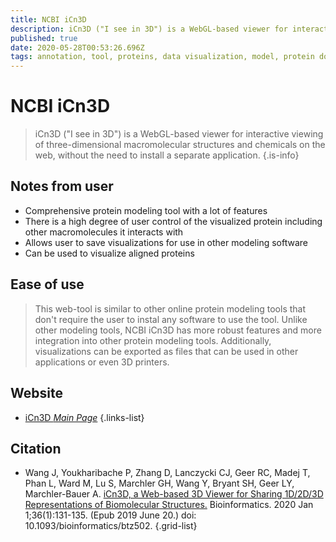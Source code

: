 ```yaml
---
title: NCBI iCn3D
description: iCn3D ("I see in 3D") is a WebGL-based viewer for interactive viewing of three-dimensional macromolecular structures and chemicals on the web, without the need to install a separate application.
published: true
date: 2020-05-28T00:53:26.696Z
tags: annotation, tool, proteins, data visualization, model, protein domain, modeling
---
```


# NCBI iCn3D

> iCn3D ("I see in 3D") is a WebGL-based viewer for interactive viewing of three-dimensional macromolecular structures and chemicals on the web, without the need to install a separate application.
{.is-info}

## Notes from user
- Comprehensive protein modeling tool with a lot of features
- There is a high degree of user control of the visualized protein including other macromolecules it interacts with
- Allows user to save visualizations for use in other modeling software
- Can be used to visualize aligned proteins

## Ease of use
> This web-tool is similar to other online protein modeling tools that don't require the user to instal any software to use the tool. Unlike other modeling tools, NCBI iCn3D has more robust features and more integration into other protein modeling tools. Additionally, visualizations can be exported as files that can be used in other applications or even 3D printers.






## Website

- [iCn3D *Main Page*](https://www.ncbi.nlm.nih.gov/Structure/icn3d/full.html)
{.links-list}

## Citation

- Wang J, Youkharibache P, Zhang D, Lanczycki CJ, Geer RC, Madej T, Phan L, Ward M, Lu S, Marchler GH, Wang Y, Bryant SH, Geer LY, Marchler-Bauer A. [iCn3D, a Web-based 3D Viewer for Sharing 1D/2D/3D Representations of Biomolecular Structures.](https://academic.oup.com/bioinformatics/article/36/1/131/5520951) Bioinformatics. 2020 Jan 1;36(1):131-135. (Epub 2019 June 20.) doi: 10.1093/bioinformatics/btz502.
{.grid-list}